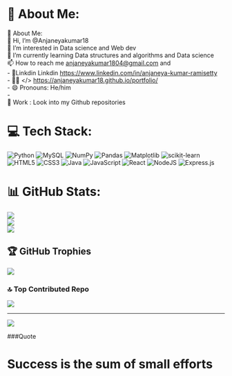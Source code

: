 # 💫 About Me:
💫 About Me:<br> 👋 Hi, I’m @Anjaneyakumar18<br> 👀 I’m interested in Data science and Web dev<br> 🌱 I’m currently learning Data structures and algorithms and Data science<br> 📫 How to reach me anjaneyakumar1804@gmail.com and<br>- 🔗Linkdin Linkdin https://www.linkedin.com/in/anjaneya-kumar-ramisetty<br>- 👨‍💻 </> https://anjaneyakumar18.github.io/portfolio/<br>- 😄 Pronouns: He/him<br>-<br> 📁 Work : Look into my Github repositories


# 💻 Tech Stack:
![Python](https://img.shields.io/badge/python-3670A0?style=for-the-badge&logo=python&logoColor=ffdd54) ![MySQL](https://img.shields.io/badge/mysql-4479A1.svg?style=for-the-badge&logo=mysql&logoColor=white) ![NumPy](https://img.shields.io/badge/numpy-%23013243.svg?style=for-the-badge&logo=numpy&logoColor=white) ![Pandas](https://img.shields.io/badge/pandas-%23150458.svg?style=for-the-badge&logo=pandas&logoColor=white) ![Matplotlib](https://img.shields.io/badge/Matplotlib-%23ffffff.svg?style=for-the-badge&logo=Matplotlib&logoColor=black) ![scikit-learn](https://img.shields.io/badge/scikit--learn-%23F7931E.svg?style=for-the-badge&logo=scikit-learn&logoColor=white) ![HTML5](https://img.shields.io/badge/html5-%23E34F26.svg?style=for-the-badge&logo=html5&logoColor=white) ![CSS3](https://img.shields.io/badge/css3-%231572B6.svg?style=for-the-badge&logo=css3&logoColor=white) ![Java](https://img.shields.io/badge/java-%23ED8B00.svg?style=for-the-badge&logo=openjdk&logoColor=white) ![JavaScript](https://img.shields.io/badge/javascript-%23323330.svg?style=for-the-badge&logo=javascript&logoColor=%23F7DF1E) ![React](https://img.shields.io/badge/react-%2320232a.svg?style=for-the-badge&logo=react&logoColor=%2361DAFB) ![NodeJS](https://img.shields.io/badge/node.js-6DA55F?style=for-the-badge&logo=node.js&logoColor=white) ![Express.js](https://img.shields.io/badge/express.js-%23404d59.svg?style=for-the-badge&logo=express&logoColor=%2361DAFB)
# 📊 GitHub Stats:
![](https://github-readme-stats.vercel.app/api?username=Anjaneyakumar18&theme=shadow_green&hide_border=false&include_all_commits=false&count_private=false)<br/>
![](https://github-readme-streak-stats.herokuapp.com/?user=Anjaneyakumar18&theme=shadow_green&hide_border=false)<br/>
![](https://github-readme-stats.vercel.app/api/top-langs/?username=Anjaneyakumar18&theme=shadow_green&hide_border=false&include_all_commits=false&count_private=false&layout=compact)

## 🏆 GitHub Trophies
![](https://github-profile-trophy.vercel.app/?username=Anjaneyakumar18&theme=dark&no-frame=false&no-bg=true&margin-w=4)

### 🔝 Top Contributed Repo
![](https://github-contributor-stats.vercel.app/api?username=Anjaneyakumar18&limit=5&theme=shadow_green&combine_all_yearly_contributions=true)

---
[![](https://visitcount.itsvg.in/api?id=Anjaneyakumar18&icon=0&color=0)](https://visitcount.itsvg.in)

<!-- Proudly created with GPRM ( https://gprm.itsvg.in ) -->

###Quote
<h1>Success is the sum of small efforts</h1>
